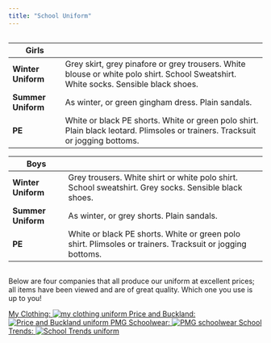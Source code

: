 ```yaml
---
title: "School Uniform"
---
```


<div style="overflow-x:auto;">

| **Girls**          |                                                                                                                                     |
| ------------------ | ----------------------------------------------------------------------------------------------------------------------------------- |
| **Winter Uniform** | Grey skirt, grey pinafore or grey trousers. White blouse or white polo shirt. School Sweatshirt. White socks. Sensible black shoes. |
| **Summer Uniform** | As winter, or green gingham dress. Plain sandals.                                                                                   |
| **PE**             | White or black PE shorts. White or green polo shirt. Plain black leotard. Plimsoles or trainers. Tracksuit or jogging bottoms.      |

| **Boys**           |                                                                                                           |
| ------------------ | --------------------------------------------------------------------------------------------------------- |
| **Winter Uniform** | Grey trousers. White shirt or white polo shirt. School sweatshirt. Grey socks. Sensible black shoes.      |
| **Summer Uniform** | As winter, or grey shorts. Plain sandals.                                                                 |
| **PE**             | White or black PE shorts. White or green polo shirt. Plimsoles or trainers. Tracksuit or jogging bottoms. |

</div>

Below are four companies that all produce our uniform at excellent prices; all items have been viewed and are of great quality. Which one you use is up to you!

<div class="content-grid uniform-pics">
	<a href="https://myclothing.com/" target="_blank" rel="noopener noreferrer">
		<span>My Clothing:</span>
		<img src="/images/uniform/my-clothing-logo.png" alt="my clothing uniform">
	</a>
	<a href="https://www.pbuniform-online.co.uk/decoy" target="_blank" rel="noopener noreferrer">
		<span>Price and Buckland:</span>
		<img src="/images/uniform/pbLogo.png" alt="Price and Buckland uniform">
	</a>
	<a href="http://pmgschoolwear.co.uk/" target="_blank" rel="noopener noreferrer">
		<span>PMG Schoolwear:</span>
		<img src="/images/uniform/pmg.jpg" alt="PMG schoolwear">
	</a>
	<a href="http://www.schooltrends.co.uk/" target="_blank" rel="noopener noreferrer">
		<span>School Trends:</span>
		<img src="/images/uniform/schoolTrends.jpg" alt="School Trends uniform">
	</a>
</div>
